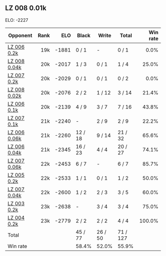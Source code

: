 ## LZ 008 0.01k ##

ELO: -2227

Opponent | Rank | ELO | Black | Write | Total | Win rate
---------|-----:|----:|-------|-------|-------|-------:
[LZ 006 0.2k](LZ%20006%200.2k.md) | 19k | -1881 | 0 / 1 | - | 0 / 1 | 0.0%
[LZ 008 0.04k](LZ%20008%200.04k.md) | 20k | -2017 | 1 / 3 | 0 / 1 | 1 / 4 | 25.0%
[LZ 007 0.2k](LZ%20007%200.2k.md) | 20k | -2029 | 0 / 1 | 0 / 1 | 0 / 2 | 0.0%
[LZ 008 0.02k](LZ%20008%200.02k.md) | 20k | -2076 | 2 / 2 | 1 / 12 | 3 / 14 | 21.4%
[LZ 006 0.1k](LZ%20006%200.1k.md) | 20k | -2139 | 4 / 9 | 3 / 7 | 7 / 16 | 43.8%
[LZ 007 0.1k](LZ%20007%200.1k.md) | 21k | -2240 | - | 2 / 9 | 2 / 9 | 22.2%
[LZ 006 0.06k](LZ%20006%200.06k.md) | 21k | -2260 | 12 / 18 | 9 / 14 | 21 / 32 | 65.6%
[LZ 006 0.04k](LZ%20006%200.04k.md) | 21k | -2345 | 16 / 23 | 4 / 4 | 20 / 27 | 74.1%
[LZ 007 0.06k](LZ%20007%200.06k.md) | 22k | -2453 | 6 / 7 | - | 6 / 7 | 85.7%
[LZ 005 0.2k](LZ%20005%200.2k.md) | 22k | -2533 | 1 / 1 | 0 / 1 | 1 / 2 | 50.0%
[LZ 007 0.04k](LZ%20007%200.04k.md) | 22k | -2600 | 1 / 2 | 2 / 3 | 3 / 5 | 60.0%
[LZ 003 0.2k](LZ%20003%200.2k.md) | 23k | -2638 | - | 3 / 4 | 3 / 4 | 75.0%
[LZ 004 0.2k](LZ%20004%200.2k.md) | 23k | -2779 | 2 / 2 | 2 / 2 | 4 / 4 | 100.0%
Total | | | 45 / 77 | 26 / 50 | 71 / 127 | 
Win rate| | | 58.4% | 52.0% | 55.9% | 
